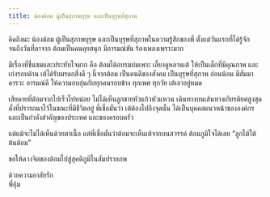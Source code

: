 ```yaml
---
title: น้องต้อม ผู้เป็นสุภาพบุรุษ และเป็นบุรุษที่สุภาพ
---
```



คิดถึงนะ น้องต้อม ผู้เป็นสุภาพบุรุษ และเป็นบุรุษที่สุภาพในความรู้สึกของพี่ ตั้งแต่วันแรกที่ได้รู้จัก จนถึงวันที่ลาจาก ต้อมเป็นคนคุยสนุก มีอารมณ์ขัน ร้องเพลงเพราะมาก

มีเรื่องที่ชื่นชมและประทับใจมาก คือ ต้อมได้อบรมบ่มเพาะ เลี้ยงดูหลานเต้ ให้เป็นเด็กที่มีคุณภาพ และเก่งรอบด้าน เต้ได้รับมรดกสิ่งดี ๆ นี้จากต้อม เป็นคนดีของสังคม เป็นบุรุษที่สุภาพ อ่อนน้อม มีสัมมาคารวะ อารมณ์ดี ให้ความอบอุ่นกับทุกคนรอบข้าง ทุกเพศ ทุกวัย เต้เอาอยู่หมด

เสียดายที่ต้อมจากไปเร็วไปหน่อย ไม่ได้เห็นลูกชายหัวแก้วหัวแหวน เดินทางบนเส้นทางเกียรติยศสูงสุดดั่งที่ปรารถนาไว้ในขณะที่มีชีวิตอยู่ พี่เชื่อมั่นว่า เต้ต้องไปถึงจุดนั้น ได้เป็นบุคคลแนวหน้าขององค์กรและเป็นกำลังสำคัญของประเทศ และของครอบครัว

แต่แม้จะไม่ได้เห็นด้วยตาเนื้อ แต่พี่เชื่อมั่นว่าต้อมจะเห็นเต้จากบนสวรรค์ ต้อมภูมิใจได้เลย “ลูกไม้ใต้ต้นต้อม”

ขอให้ดวงจิตของต้อมไปสู่สุคติภูมิในสัมปรายภพ

ด้วยความอาลัยรัก  
พี่อุ้ม

